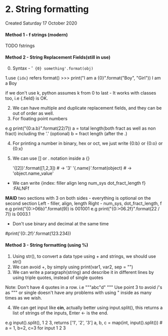 # 2. String formatting
Created Saturday 17 October 2020

#### Method 1 - f strings (modern)
TODO fstrings

#### Method 2 - String Replacement Fields(still in use)

0. Syntax - '`` {0} something'.format(obj)``

1.use ``{idx}`` refers format()
	>>> print("I am a {0}".format("Boy", "Girl"))
	I am a Boy

if we don't use k, python assumes k from 0 to last - It works with classes too, i.e {.field} is OK.

2. We can have multiple and duplicate replacement fields, and they can be out of order as well.
3. For floating point numbers

e.g print("{0:a.b}".format(22/7))
a = total length(both fract as well as non fract) including the '.' (optional)
b = fract length (after the .)

4. For printing a number in binary, hex or oct, we just write {0:b} or {0:o} or {0:x}
5. We can use [] or . notation inside a {}

	'{[2]}'.format([1,2,3]) # -> '3'
	'{.name}'.format(object) # -> 'object.name_value'


* We can write {index: filler align leng num_sys dot_fract_length f} :FALNFf

**MAID** two sections with 3 on both sides - everything is optional on the second section
Left - filler, align, length
Right - num_sys, dot_fract_length, f
e.g print("{0:>06b}".format(9)) is 001001
e.g print("{0:>06.2f}".format(22 / 7)) is 0003.1

* Don't use binary and decimal at the same time

#print('{0:.2f}'.format(123.234))

#### Method 3 - **String formatting (using %)**

1. Using str(), to convert a data type using + and strings, we should use str()
2. We can avoid +, by simply using print(var1, var2, sep = "")
3. We can write a paragraph(string) and describe it in different lines by using triple quotes, instead of single quotes

Note: Don't have 4 quotes in a row. i.e """abc"d" """
Use point 3 to avoid /'s as """ or single doesn't have any problems with using " inside as many times as we wish.

4. We can get input like **cin**, actually better using input.split(), this returns a list of strings of the inputs, Enter <- is the end.

e.g input().split(), 1 2 3, returns ['1', '2', '3']
	a, b, c = map(int, input().split()) # a = 1, b=2, c=3 for input 1 2 3

